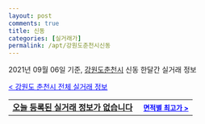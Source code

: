 ```yaml
---
layout: post
comments: true
title: 신동
categories: [실거래가]
permalink: /apt/강원도춘천시신동
---
```


2021년 09월 06일 기준, <a href="/apt/강원도춘천시">강원도춘천시</a> 신동 한달간 실거래 정보

<a style="color: blue;" href="/apt/강원도춘천시">< 강원도 춘천시 전체 실거래 정보</a>
<!---- start ---->
<table>
  <tr>
    <td colspan="4" style="font-weight: bold;"><a href="/apt/강원도춘천시신동{name_without_space}">오늘 등록된 실거래 정보가 없습니다</a> &nbsp;&nbsp;&nbsp; <a style="color: blue; font-size: smaller;" href="/apt/강원도춘천시신동{name_without_space}">면적별 최고가 ></a></td>
  </tr>
    
</table>
<!---- end ---->
    